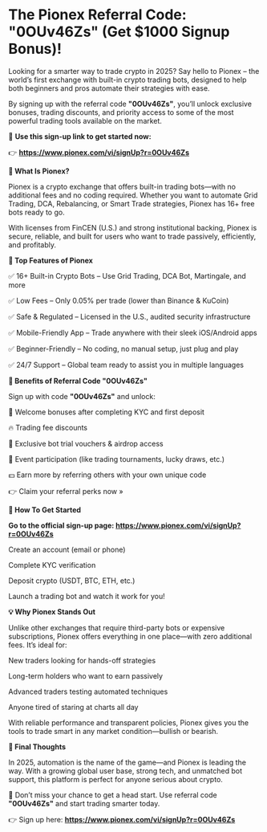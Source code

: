 # The Pionex Referral Code: "0OUv46Zs" (Get $1000 Signup Bonus)!

Looking for a smarter way to trade crypto in 2025? Say hello to Pionex – the world’s first exchange with built-in crypto trading bots, designed to help both beginners and pros automate their strategies with ease.

By signing up with the referral code **"0OUv46Zs"**, you’ll unlock exclusive bonuses, trading discounts, and priority access to some of the most powerful trading tools available on the market.

🎁 **Use this sign-up link to get started now:**

👉 **https://www.pionex.com/vi/signUp?r=0OUv46Zs**

**🤖 What Is Pionex?**

Pionex is a crypto exchange that offers built-in trading bots—with no additional fees and no coding required. Whether you want to automate Grid Trading, DCA, Rebalancing, or Smart Trade strategies, Pionex has 16+ free bots ready to go.

With licenses from FinCEN (U.S.) and strong institutional backing, Pionex is secure, reliable, and built for users who want to trade passively, efficiently, and profitably.

**🌟 Top Features of Pionex**

✅ 16+ Built-in Crypto Bots – Use Grid Trading, DCA Bot, Martingale, and more

✅ Low Fees – Only 0.05% per trade (lower than Binance & KuCoin)

✅ Safe & Regulated – Licensed in the U.S., audited security infrastructure

✅ Mobile-Friendly App – Trade anywhere with their sleek iOS/Android apps

✅ Beginner-Friendly – No coding, no manual setup, just plug and play

✅ 24/7 Support – Global team ready to assist you in multiple languages

**🎁 Benefits of Referral Code **"0OUv46Zs"****

Sign up with code **"0OUv46Zs"** and unlock:

🎉 Welcome bonuses after completing KYC and first deposit

🔥 Trading fee discounts

🧧 Exclusive bot trial vouchers & airdrop access

🎲 Event participation (like trading tournaments, lucky draws, etc.)

💵 Earn more by referring others with your own unique code

👉 Claim your referral perks now »

**🚀 How To Get Started**

**Go to the official sign-up page: https://www.pionex.com/vi/signUp?r=0OUv46Zs**

Create an account (email or phone)

Complete KYC verification

Deposit crypto (USDT, BTC, ETH, etc.)

Launch a trading bot and watch it work for you!

**💡 Why Pionex Stands Out**

Unlike other exchanges that require third-party bots or expensive subscriptions, Pionex offers everything in one place—with zero additional fees. It’s ideal for:

New traders looking for hands-off strategies

Long-term holders who want to earn passively

Advanced traders testing automated techniques

Anyone tired of staring at charts all day

With reliable performance and transparent policies, Pionex gives you the tools to trade smart in any market condition—bullish or bearish.

**📌 Final Thoughts**

In 2025, automation is the name of the game—and Pionex is leading the way. With a growing global user base, strong tech, and unmatched bot support, this platform is perfect for anyone serious about crypto.

🎯 Don’t miss your chance to get a head start. Use referral code **"0OUv46Zs"** and start trading smarter today.

👉 Sign up here: **https://www.pionex.com/vi/signUp?r=0OUv46Zs**
